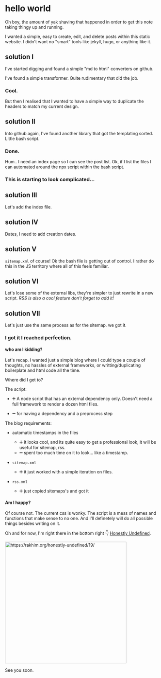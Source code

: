 # hello world

Oh boy, the amount of yak shaving that happened in order to get this note taking thingy up and running.

I wanted a simple, easy to create, edit, and delete posts within this static website. I didn't want no "smart" tools like jekyll, hugo, or anything like it. 

## solution I

I've started digging and found a simple "md to html" converters on github. 

I've found a simple transformer. Quite rudimentary that did the job. 

### Cool.

But then I realised that I wanted to have a simple way to duplicate the headers to match my current design. 

## solution II

Into github again, I've found another library that got the templating sorted. Little bash script. 

### Done. 

Hum.. I need an index page so I can see the post list.
Ok, if I list the files I can automated around the npx script within the bash script. 

### This is starting to look complicated...

## solution III

Let's add the index file.

## solution IV

Dates, I need to add creation dates.

## solution V

`sitemap.xml` of course! Ok the bash file is getting out of control. I rather do this in the JS territory where all of this feels familiar.

## solution VI

Let's lose some of the external libs, they're simpler to just rewrite in a new script. 
*RSS is also a cool feature don't forget to add it!*

## solution VII

Let's just use the same process as for the sitemap. we got it. 

### I got it I reached perfection.

 
#### who am I kidding?

Let's recap. I wanted just a simple blog where I could type a couple of thoughts, no hassles of external frameworks, or writting/duplicating boilerplate and html code all the time.

Where did I get to?

The script:

- ➕ A node script that has an external dependency only. Doesn't need a full framework to render a dozen html files.

- ➖ for having a dependency and a preprocess step

The blog requirements: 
  - automatic timestamps in the files
    - ➕ it looks cool, and its quite easy to get a professional look, it will be useful for sitemap, rss. 
    - ➖ spent too much time on it to look... like a timestamp.

- `sitemap.xml` 
  - ➕ it just worked with a simple iteration on files. 

- `rss.xml`
  - ➕ just copied sitemaps's and got it

#### Am I happy? 

Of course not. The current css is wonky. The script is a mess of names and functions that make sense to no one. And I'll definetely will do all possible things besides writing on it.


Oh and for now, I'm right there in the bottom right 👇 [Honestly Undefined]. 

<img src="https://rakhim.org/images/honestly-undefined/blogging.jpg" alt="https://rakhim.org/honestly-undefined/19/" width="400" margin="1em"/>

[Honestly Undefined]: https://rakhim.org/honestly-undefined/19/


See you soon.
